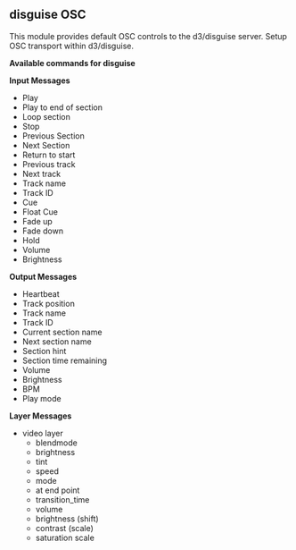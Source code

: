 ## disguise OSC
This module provides default OSC controls to the d3/disguise server. Setup OSC transport within d3/disguise.

**Available commands for disguise**

**Input Messages**
* Play
* Play to end of section
* Loop section
* Stop
* Previous Section
* Next Section
* Return to start
* Previous track
* Next track
* Track name
* Track ID
* Cue
* Float Cue
* Fade up
* Fade down
* Hold
* Volume
* Brightness

**Output Messages**
* Heartbeat
* Track position
* Track name
* Track ID
* Current section name
* Next section name
* Section hint
* Section time remaining
* Volume
* Brightness
* BPM
* Play mode

**Layer Messages**
* video layer
    * blendmode
    * brightness
    * tint 
    * speed
    * mode
    * at end point
    * transition_time
    * volume
    * brightness (shift)
    * contrast (scale)
    * saturation scale